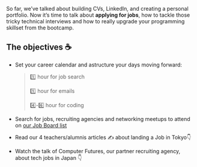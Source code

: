 So far, we’ve talked about building CVs, LinkedIn, and creating a personal portfolio. Now it’s time to talk about **applying for jobs**, how to tackle those tricky technical interviews and how to really upgrade your programming skillset from the bootcamp.

## The objectives ☕️

- Set your career calendar and astructure your days moving forward: 
    > 1️⃣ hour for job search
    >
    > 1️⃣ hour for emails
    >
    > 4️⃣-6️⃣ hour for coding

- Search for jobs, recruiting agencies and networking meetups to attend on [our Job Board list](https://docs.google.com/spreadsheets/d/1HZVa1Q_Tw8dKMfzcJNtMQmgta75vwnFh2l9ubhw6yfg/edit?usp=sharing)
- Read our 4 teachers/alumnis articles ✍️ about landing a Job in Tokyo👇
- Watch the talk of Computer Futures, our partner recruiting agency, about tech jobs in Japan 👇
